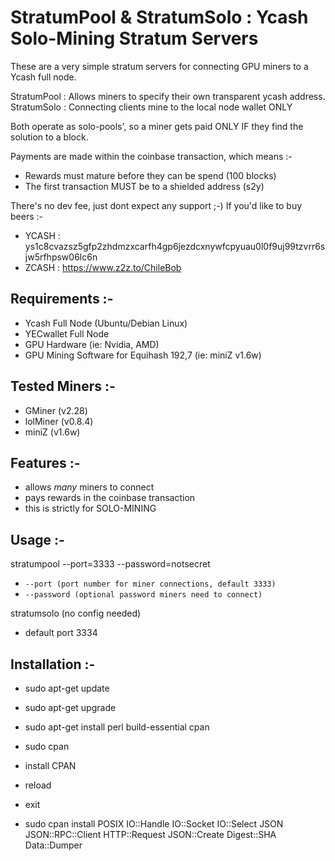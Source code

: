 # StratumPool & StratumSolo : Ycash Solo-Mining Stratum Servers

These are a very simple stratum servers for connecting GPU miners to a Ycash full node.

StratumPool : Allows miners to specify their own transparent ycash address.
StratumSolo : Connecting clients mine to the local node wallet ONLY

Both operate as solo-pools', so a miner gets paid ONLY IF they find the solution to a block.

Payments are made within the coinbase transaction, which means :-
- Rewards must mature before they can be spend (100 blocks)
- The first transaction MUST be to a shielded address (s2y)

There's no dev fee, just dont expect any support ;-)
If you'd like to buy beers :-

- YCASH : ys1c8cvazsz5gfp2zhdmzxcarfh4gp6jezdcxnywfcpyuau0l0f9uj99tzvrr6sjw5rfhpsw06lc6n
- ZCASH : https://www.z2z.to/ChileBob

## Requirements :-

- Ycash Full Node (Ubuntu/Debian Linux)
- YECwallet Full Node
- GPU Hardware (ie: Nvidia, AMD)
- GPU Mining Software for Equihash 192,7 (ie: miniZ v1.6w)

## Tested Miners :-

- GMiner (v2.28)
- lolMiner (v0.8.4)
- miniZ (v1.6w)

## Features :-

- allows *many* miners to connect
- pays rewards in the coinbase transaction
- this is strictly for SOLO-MINING

## Usage :-

stratumpool --port=3333 --password=notsecret

* `--port (port number for miner connections, default 3333)`
* `--password (optional password miners need to connect)`

stratumsolo (no config needed)

* default port 3334

## Installation  :-

* sudo apt-get update
* sudo apt-get upgrade
* sudo apt-get install perl build-essential cpan
* sudo cpan
* install CPAN
* reload
* exit

* sudo cpan install POSIX IO::Handle IO::Socket IO::Select JSON	JSON::RPC::Client HTTP::Request JSON::Create Digest::SHA Data::Dumper
